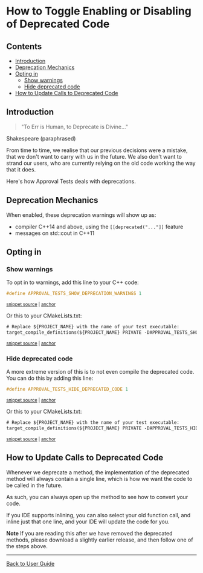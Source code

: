 <!--
GENERATED FILE - DO NOT EDIT
This file was generated by [MarkdownSnippets](https://github.com/SimonCropp/MarkdownSnippets).
Source File: /doc/how_tos/mdsource/ToggleDeprecatedCode.source.md
To change this file edit the source file and then execute ./run_markdown_templates.sh.
-->

<a id="top"></a>

# How to Toggle Enabling or Disabling of Deprecated Code

<!-- toc -->
## Contents

  * [Introduction](#introduction)
  * [Deprecation Mechanics](#deprecation-mechanics)
  * [Opting in](#opting-in)
    * [Show warnings](#show-warnings)
    * [Hide deprecated code](#hide-deprecated-code)
  * [How to Update Calls to Deprecated Code](#how-to-update-calls-to-deprecated-code)<!-- endtoc -->

## Introduction

> "To Err is Human, to Deprecate is Divine..."

Shakespeare (paraphrased)

From time to time, we realise that our previous decisions were a mistake, that we don't want to carry with us in the future.
We also don't want to strand our users, who are currently relying on the old code working the way that it does.

Here's how Approval Tests deals with deprecations.

## Deprecation Mechanics

When enabled, these deprecation warnings will show up as:
 
* compiler C++14 and above, using the `[[deprecated("..."]]` feature
* messages on std::cout in C++11

## Opting in

### Show warnings

To opt in to warnings, add this line to your C++ code: 

<!-- snippet: show_deprecation_warnings -->
<a id='snippet-show_deprecation_warnings'/></a>
```cpp
#define APPROVAL_TESTS_SHOW_DEPRECATION_WARNINGS 1
```
<sup><a href='/examples/doctest_existing_main/DoctestApprovalsTests.cpp#L1-L3' title='File snippet `show_deprecation_warnings` was extracted from'>snippet source</a> | <a href='#snippet-show_deprecation_warnings' title='Navigate to start of snippet `show_deprecation_warnings`'>anchor</a></sup>
<!-- endsnippet -->

Or this to your CMakeLists.txt:

<!-- snippet: show_deprecation_warnings_cmake -->
<a id='snippet-show_deprecation_warnings_cmake'/></a>
```txt
# Replace ${PROJECT_NAME} with the name of your test executable:
target_compile_definitions(${PROJECT_NAME} PRIVATE -DAPPROVAL_TESTS_SHOW_DEPRECATION_WARNINGS=1)
```
<sup><a href='/tests/DocTest_Tests/CMakeLists.txt#L48-L51' title='File snippet `show_deprecation_warnings_cmake` was extracted from'>snippet source</a> | <a href='#snippet-show_deprecation_warnings_cmake' title='Navigate to start of snippet `show_deprecation_warnings_cmake`'>anchor</a></sup>
<!-- endsnippet -->

### Hide deprecated code

A more extreme version of this is to not even compile the deprecated code. You can do this by adding this line:

<!-- snippet: hide_deprecated_code -->
<a id='snippet-hide_deprecated_code'/></a>
```cpp
#define APPROVAL_TESTS_HIDE_DEPRECATED_CODE 1
```
<sup><a href='/examples/doctest_existing_main/DoctestApprovalsTests.cpp#L5-L7' title='File snippet `hide_deprecated_code` was extracted from'>snippet source</a> | <a href='#snippet-hide_deprecated_code' title='Navigate to start of snippet `hide_deprecated_code`'>anchor</a></sup>
<!-- endsnippet -->

Or this to your CMakeLists.txt:

<!-- snippet: hide_deprecated_code_cmake -->
<a id='snippet-hide_deprecated_code_cmake'/></a>
```txt
# Replace ${PROJECT_NAME} with the name of your test executable:
target_compile_definitions(${PROJECT_NAME} PRIVATE -DAPPROVAL_TESTS_HIDE_DEPRECATED_CODE=1)
```
<sup><a href='/tests/DocTest_Tests/CMakeLists.txt#L53-L56' title='File snippet `hide_deprecated_code_cmake` was extracted from'>snippet source</a> | <a href='#snippet-hide_deprecated_code_cmake' title='Navigate to start of snippet `hide_deprecated_code_cmake`'>anchor</a></sup>
<!-- endsnippet -->

## How to Update Calls to Deprecated Code

Whenever we deprecate a method, the implementation of the deprecated method will always contain a single line, which is how we want the code to be called in the future. <!-- include: updating_deprecated_code. path: /doc/how_tos/mdsource/updating_deprecated_code.include.md -->

As such, you can always open up the method to see how to convert your code.

If you IDE supports inlining, you can also select your old function call, and inline just that one line, and your IDE will update the code for you.

**Note** If you are reading this after we have removed the deprecated methods, please download a slightly earlier release, and then follow one of the steps above. <!-- end include: updating_deprecated_code. path: /doc/how_tos/mdsource/updating_deprecated_code.include.md -->

---

[Back to User Guide](/doc/README.md#top)
